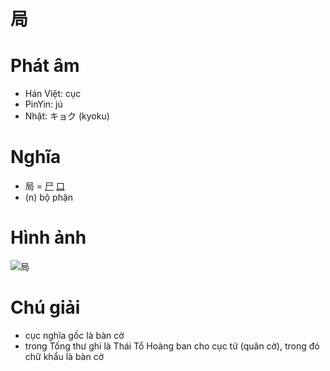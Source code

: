 # 局

# Phát âm
* Hán Việt: cục
* PinYin: jú 
* Nhật: キョク (kyoku)

# Nghĩa
* 局 = [尸](尸.md) [口](口.md)
* (n) bộ phận

# Hình ảnh
![局](../img/局.png)

# Chú giải
+ cục nghĩa gốc là bàn cờ
+ trong Tống thư ghi là Thái Tổ Hoàng ban cho cục tử (quân cờ), trong đó chữ khẩu là bàn cờ

<script>window.HANZI_FIELD='局';</script>
